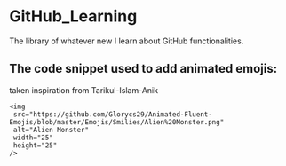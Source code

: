 
# GitHub_Learning
The library of whatever new I learn about GitHub functionalities.

## The code snippet used to add animated emojis:
 taken inspiration from Tarikul-Islam-Anik
 ```
<img
  src="https://github.com/Glorycs29/Animated-Fluent-Emojis/blob/master/Emojis/Smilies/Alien%20Monster.png"
  alt="Alien Monster"
  width="25"
  height="25"
/>
```

